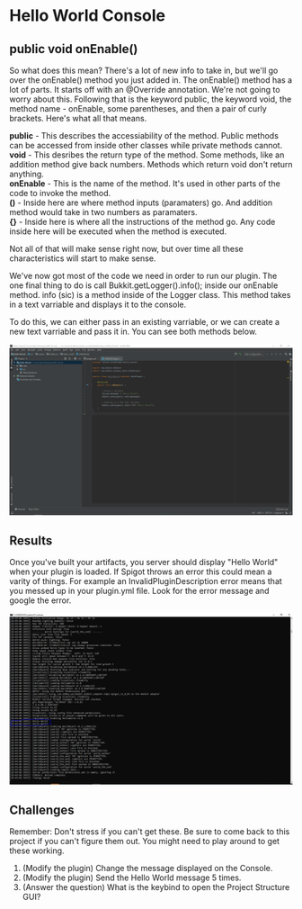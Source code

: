 # Hello World Console

## public void onEnable()

So what does this mean? There's a lot of new info to take in, but we'll go over the onEnable() method you just added in.
The onEnable() method has a lot of parts. It starts off with an @Override annotation. We're not going to worry about this. Following that is the keyword public, the keyword void, the method name - onEnable, some parentheses, and then a pair of curly brackets. Here's what all that means.

**public** - This describes the accessiability of the method. Public methods can be accessed from inside other classes while private methods cannot. <br/>
**void** - This desribes the return type of the method. Some methods, like an addition method give back numbers. Methods which return void don't return anything. <br/>
**onEnable** - This is the name of the method. It's used in other parts of the code to invoke the method. <br/>
**()** - Inside here are where method inputs (paramaters) go. And addition method would take in two numbers as paramaters. <br/>
**{}** - Inside here is where all the instructions of the method go. Any code inside here will be executed when the method is executed. <br/>

Not all of that will make sense right now, but over time all these characteristics will start to make sense.

We've now got most of the code we need in order to run our plugin. The one final thing to do is call Bukkit.getLogger().info(); inside our onEnable method. info (sic) is a method inside of the Logger class. This method takes in a text varriable and displays it to the console.

To do this, we can either pass in an existing varriable, or we can create a new text varriable and pass it in. You can see both methods below.

![alt text](https://github.com/Exeton/SpigotTutorial/blob/master/LessonPictures/Lesson1Part2/HelloWorld%20Finished.PNG)

## Results
Once you've built your artifacts, you server should display "Hello World" when your plugin is loaded. If Spigot throws an error this could mean a varity of things. For example an InvalidPluginDescription error means that you messed up in your plugin.yml file. Look for the error message and google the error.

![alt text](https://github.com/Exeton/SpigotTutorial/blob/master/LessonPictures/Lesson1Part2/Result.PNG)

## Challenges
Remember: Don't stress if you can't get these. Be sure to come back to this project if you can't figure them out. You might need to play around to get these working.

1. (Modify the plugin) Change the message displayed on the Console.
2. (Modify the plugin) Send the Hello World message 5 times.
3. (Answer the question) What is the keybind to open the Project Structure GUI?
